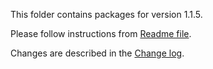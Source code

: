 This folder contains packages for version 1.1.5.

Please follow instructions from [Readme file](../../Packlink/PacklinkPro/README.md).

Changes are described in the [Change log](../../CHANGELOG.md).
